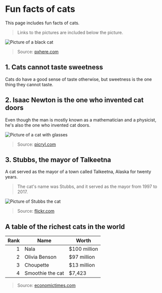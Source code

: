 # **Fun facts of cats**
This page includes fun facts of cats.

> Links to the pictures are included below the picture.

![Picture of a black cat](https://c.pxhere.com/photos/66/6d/cat_animal_pet_eyes_animal_world_cat's_eyes_cat_face_mammal-1234967.jpg!d)

> Source: [pxhere.com](https://pxhere.com/en/photo/1234967)

## 1. Cats cannot taste sweetness

Cats do have a good sense of taste otherwise, but sweetness is the one thing they cannot taste.

## 2. Isaac Newton is the one who invented cat doors

Even though the man is mostly known as a mathematician and a physicist, he's also the one who invented cat doors. 

![Picture of a cat with glasses](https://cdn12.picryl.com/photo/2016/12/31/cat-with-glasses-cat-crafty-cat-animals-4a9b72-1024.jpg)

> Source: [picryl.com](https://picryl.com/media/cat-with-glasses-cat-crafty-cat-animals-4a9b72)

## 3. Stubbs, the mayor of Talkeetna

A cat served as the mayor of a town called Talkeetna, Alaska for twenty years. 

> The cat's name was Stubbs, and it served as the mayor from 1997 to 2017.

![Picture of Stubbs the cat](https://upload.wikimedia.org/wikipedia/commons/e/ed/Mayor_Stubbs.jpg)

> Source: [flickr.com](https://www.flickr.com/photos/queen_of_subtle/186866983)

## A table of the richest cats in the world

| Rank | Name | Worth |
|-----:|------|-------|
|     1| Nala | $100 million |
|     2| Olivia Benson| $97 million |
|     3| Choupette | $13 million |
|     4| Smoothie the cat | $7,423 |

> Source: [economictimes.com](https://economictimes.indiatimes.com/industry/miscellaneous/here-are-the-richest-cats-in-the-world-in-2023/smoothie-the-cat/slideshow/102613319.cms)
